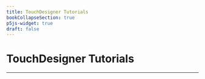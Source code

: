 ```yaml
---
title: TouchDesigner Tutorials
bookCollapseSection: true
p5js-widget: true
draft: false
---
```


# TouchDesigner Tutorials

---


